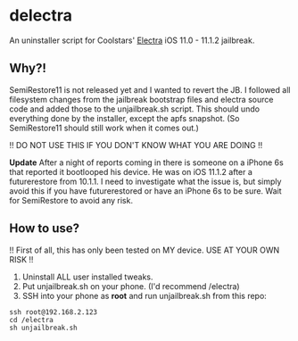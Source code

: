 # delectra
An uninstaller script for Coolstars' [Electra](https://github.com/coolstar/electra) iOS 11.0 - 11.1.2 jailbreak.

## Why?!
SemiRestore11 is not released yet and I wanted to revert the JB.
I followed all filesystem changes from the jailbreak bootstrap files and electra source code and added those to the unjailbreak.sh script. This should undo everything done by the installer, except the apfs snapshot. (So SemiRestore11 should still work when it comes out.)

!! DO NOT USE THIS IF YOU DON'T KNOW WHAT YOU ARE DOING !!


**Update**
After a night of reports coming in there is someone on a iPhone 6s that reported it bootlooped his device. He was on iOS 11.1.2 after a futurerestore from 10.1.1. 
I need to investigate what the issue is, but simply avoid this if you have futurerestored or have an iPhone 6s to be sure.
Wait for SemiRestore to avoid any risk.

## How to use?
!! First of all, this has only been tested on MY device. USE AT YOUR OWN RISK !!
1. Uninstall ALL user installed tweaks.
2. Put unjailbreak.sh on your phone. (I'd recommend /electra)
3. SSH into your phone as __root__ and run unjailbreak.sh from this repo:
```
ssh root@192.168.2.123
cd /electra
sh unjailbreak.sh
```
